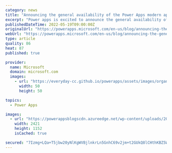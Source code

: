 ```yaml
---
category: news
title: "Announcing the general availability of the Power Apps modern app designer"
excerpt: "Power apps is excited to announce the general availability of the modern app designer, which enables a seamless, intuitive way to build robust model-driven apps."
publishedDateTime: 2022-05-19T09:00:00Z
originalUrl: "https://powerapps.microsoft.com/en-us/blog/announcing-the-general-availability-of-the-modern-app-designer/"
webUrl: "https://powerapps.microsoft.com/en-us/blog/announcing-the-general-availability-of-the-modern-app-designer/"
type: article
quality: 86
heat: 87
published: true

provider:
  name: Microsoft
  domain: microsoft.com
  images:
    - url: "https://everyday-cc.github.io/powerapps/assets/images/organizations/microsoft.com-50x50.jpg"
      width: 50
      height: 50

topics:
  - Power Apps

images:
  - url: "https://powerappsblogscdn.azureedge.net/wp-content/uploads/2022/05/Openmodern.gif"
    width: 2421
    height: 1152
    isCached: true

secured: "7Izmg+LQa+T5jbw20yNlKgWVBjlnkrLn5GnhC69v2jm+t2GUkQ8lCHthKBZ5WyeDeEFeYG1AF67bPr4QeioHJe+L0gUAJehSvreYUHwFpT5YNImImibccuFtYVHgILXpvzI1wZWRvGRG8uxJWCF1FEyGxCfhmHZ9e7pA1a6Q1PxNIEQT1ADG08tivbiIBCsSYi/7gz7twkdnreYRduQC2hmwNzUEkM0/Mpj1oDUy3psw6EG5vPWzcHRG3x+MtlngF7ahlS76ZL7EelGLSxvxu+zFtjK3+oUzN+8vwJS1uwVzdw4NmNOVzffWeTqGyv7NRA2b+K77N7jI84v+hXpznIpmEeyklHBWwr+lo1fuf4M=;PZCRAfrYAsiIK6e3SzTCOQ=="
---
```


